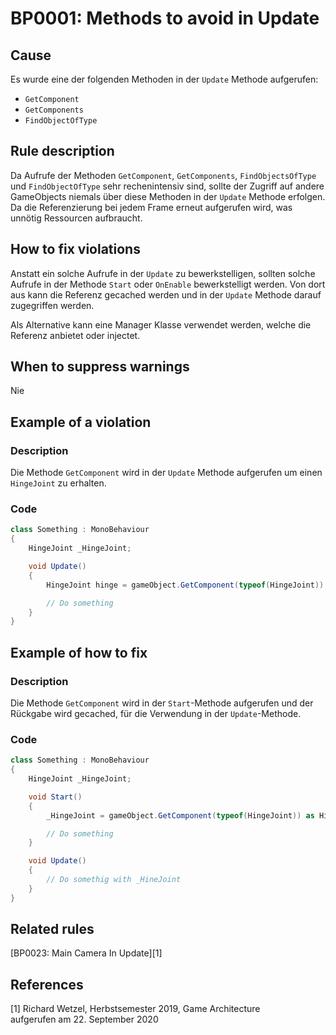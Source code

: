 # BP0001: Methods to avoid in Update

## Cause

Es wurde eine der folgenden Methoden in der `Update` Methode aufgerufen:
  - `GetComponent`
  - `GetComponents`
  - `FindObjectOfType`

## Rule description

Da Aufrufe der Methoden `GetComponent`, `GetComponents`, `FindObjectsOfType` und `FindObjectOfType` sehr rechenintensiv sind, sollte der Zugriff auf andere GameObjects niemals über diese Methoden in der `Update` Methode erfolgen.
Da die Referenzierung bei jedem Frame erneut aufgerufen wird, was unnötig Ressourcen aufbraucht.

## How to fix violations

Anstatt ein solche Aufrufe in der `Update` zu bewerkstelligen, sollten solche Aufrufe in der Methode `Start` oder `OnEnable` bewerkstelligt werden.
Von dort aus kann die Referenz gecached werden und in der `Update` Methode darauf zugegriffen werden.

Als Alternative kann eine Manager Klasse verwendet werden, welche die Referenz anbietet oder injectet.

## When to suppress warnings

Nie

## Example of a violation

### Description

Die Methode `GetComponent` wird in der `Update` Methode aufgerufen um einen `HingeJoint` zu erhalten.

### Code

```csharp
class Something : MonoBehaviour
{
    HingeJoint _HingeJoint;

    void Update()
    {
        HingeJoint hinge = gameObject.GetComponent(typeof(HingeJoint)) as HingeJoint;

        // Do something
    }
} 
```

## Example of how to fix

### Description

Die Methode `GetComponent` wird in der `Start`-Methode aufgerufen und der Rückgabe wird gecached, für die Verwendung in der `Update`-Methode. 

### Code

```csharp
class Something : MonoBehaviour
{
    HingeJoint _HingeJoint;

    void Start()
    {
        _HingeJoint = gameObject.GetComponent(typeof(HingeJoint)) as HingeJoint;

        // Do something
    }

    void Update()
    {
        // Do somethig with _HineJoint
    }
} 
```

## Related rules

[BP0023: Main Camera In Update][1]

## References
<a id="1">[1]</a>
Richard Wetzel, Herbstsemester 2019, Game Architecture<br/>
aufgerufen am 22. September 2020
